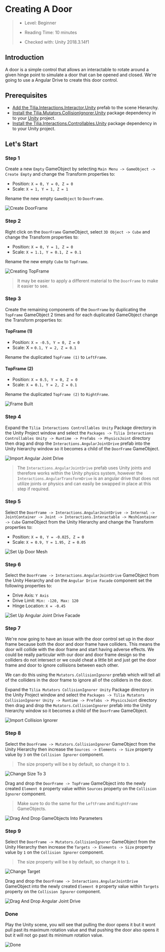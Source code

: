 # Creating A Door

> * Level: Beginner
>
> * Reading Time: 10 minutes
>
> * Checked with: Unity 2018.3.14f1

## Introduction

A door is a simple control that allows an interactable to rotate around a given hinge point to simulate a door that can be opened and closed. We're going to use a Angular Drive to create this door control.

## Prerequisites

* [Add the Tilia.Interactions.Interactor.Unity] prefab to the scene Hierarchy.
* [Install the Tilia.Mutators.CollisionIgnorer.Unity] package dependency in to your [Unity] project.
* [Install the Tilia.Interactions.Controllables.Unity] package dependency in to your Unity project.

## Let's Start

### Step 1

Create a new `Empty` GameObject by selecting `Main Menu -> GameObject -> Create Empty` and change the Transform properties to:

* Position: `X = 0, Y = 0, Z = 0`
* Scale: `X = 1, Y = 1, Z = 1`

Rename the new empty `GameObject` to `DoorFrame`.

![Create DoorFrame](assets/images/CreateDoorFrame.png)

### Step 2

Right click on the `DoorFrame` GameObject, select `3D Object -> Cube` and change the Transform properties to:

* Position: `X = 0, Y = 1, Z = 0`
* Scale: `X = 1.1, Y = 0.1, Z = 0.1`

Rename the new empty `Cube` to `TopFrame`.

![Creating TopFrame](assets/images/CreatingTopFrame.png)

> It may be easier to apply a different material to the `DoorFrame` to make it easier to see.

### Step 3

Create the remaining components of the `DoorFrame` by duplicating the `TopFrame` GameObject 2 times and for each duplicated GameObject change the Transform properties to:

#### TopFrame (1)

* Position: `X = -0.5, Y = 0, Z = 0`
* Scale: X = `0.1, Y = 2, Z = 0.1`

Rename the duplicated `TopFrame (1)` to `LeftFrame`.

#### TopFrame (2)

* Position: `X = 0.5, Y = 0, Z = 0`
* Scale: `X = 0.1, Y = 2, Z = 0.1`

Rename the duplicated `TopFrame (2)` to `RightFrame`.

![Frame Built](assets/images/FrameBuilt.png)

### Step 4

Expand the `Tilia Interactions Controllables Unity` Package directory in the Unity Project window and select the `Packages -> Tilia Interactions Controllables Unity -> Runtime -> Prefabs -> PhysicsJoint` directory then drag and drop the `Interactions.AngularJointDrive` prefab into the Unity hierarchy window so it becomes a child of the `DoorFrame` GameObject.

![Import Angular Joint Drive](assets/images/ImportAngularJointDrive.png)

> The `Interactions.AngularJointDrive` prefab uses Unity joints and therefore works within the Unity physics system, however the `Interactions.AngularTransformDrive` is an angular drive that does not utilize joints or physics and can easily be swapped in place at this step if required.

### Step 5

Select the `DoorFrame -> Interactions.AngularJointDrive -> Internal -> JointContainer -> Joint -> Interactions.Interactable -> MeshContainer -> Cube` GameObject from the Unity Hierarchy and change the Transform properties to:

* Position: `X = 0, Y = -0.025, Z = 0`
* Scale: `X = 0.9, Y = 1.95, Z = 0.05`

![Set Up Door Mesh](assets/images/SetUpDoorMesh.png)

### Step 6

Select the `DoorFrame -> Interactions.AngularJointDrive` GameObject from the Unity Hierarchy and on the `Angular Drive Facade` component set the following properties to:

* Drive Axis: `Y Axis`
* Drive Limit: `Min: -120, Max: 120`
* Hinge Location: `X = -0.45`

![Set Up Angular Joint Drive Facade](assets/images/SetUpAngularJointDriveFacade.png)

### Step 7

We're now going to have an issue with the door control set up in the door frame because both the door and door frame have colliders. This means the door will collide with the door frame and start having adverse effects. We could be really particular with our door and door frame design so the colliders do not intersect or we could cheat a little bit and just get the door frame and door to ignore collisions between each other.

We can do this using the `Mutators.CollisionIgnorer` prefab which will tell all of the colliders in the door frame to ignore all of the colliders in the door.

Expand the `Tilia Mutators CollisionIgnorer Unity` Package directory in the Unity Project window and select the `Packages -> Tilia Mutators CollisionIgnorer Unity -> Runtime -> Prefabs -> PhysicsJoint` directory then drag and drop the `Mutators.CollisionIgnorer` prefab into the Unity hierarchy window so it becomes a child of the `DoorFrame` GameObject.

![Import Collision Ignorer](assets/images/ImportCollisionIgnorer.png)

### Step 8

Select the `DoorFrame -> Mutators.CollisionIgnorer` GameObject from the Unity Hierarchy then increase the `Sources -> Elements -> Size` property value by `3` on the `Collision Ignorer` component.

> The size property will be `0` by default, so change it to `3`.

![Change Size To 3](assets/images/ChangeSizeTo3.png)

Drag and drop the `DoorFrame -> TopFrame` GameObject into the newly created `Element 0` property value within `Sources` property on the `Collision Ignorer` component.

> Make sure to do the same for the `LeftFrame` and `RightFrame` GameObjects.

![Drag And Drop GameObjects Into Parameters](assets/images/DragAndDropGameObjectsIntoParameters.png)

### Step 9

Select the `DoorFrame -> Mutators.CollisionIgnorer` GameObject from the Unity Hierarchy then increase the `Targets -> Elements -> Size` property value by `1` on the `Collision Ignorer` component.

> The size property will be `0` by default, so change it to `1`.

![Change Target](assets/images/ChangeTarget.png)

Drag and drop the `DoorFrame -> Interactions.AngularJointDrive` GameObject into the newly created `Element 0` property value within `Targets` property on the `Collision Ignorer` component.

![Drag And Drop Angular Joint Drive](assets/images/DragAndDropAngularJointDrive.png)

### Done

Play the Unity scene, you will see that pulling the door opens it but it wont pull past its maximum rotation value and that pushing the door also opens it but it will not go past its minimum rotation value.

![Done](assets/images/Done.png)

[Add the Tilia.Interactions.Interactor.Unity]: https://github.com/ExtendRealityLtd/Tilia.Interactions.Interactables.Unity/tree/master/Documentation/HowToGuides/AddingAnInteractor
[Install the Tilia.Mutators.CollisionIgnorer.Unity]: https://github.com/ExtendRealityLtd/Tilia.Mutators.CollisionIgnorer.Unity/tree/master/Documentation/HowToGuides/Installation
[Install the Tilia.Interactions.Controllables.Unity]: https://github.com/ExtendRealityLtd/Tilia.Interactions.Controllables.Unity/tree/master/Documentation/HowToGuides/Installation
[Unity]: https://unity3d.com/